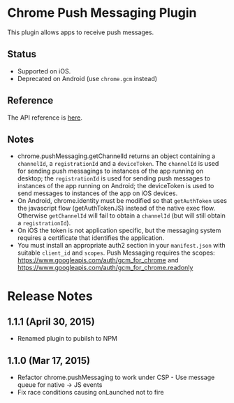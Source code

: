 # Chrome Push Messaging Plugin

This plugin allows apps to receive push messages.

## Status

* Supported on iOS.
* Deprecated on Android (use `chrome.gcm` instead)

## Reference

The API reference is [here](http://developer.chrome.com/apps/pushMessaging.html).

## Notes

* chrome.pushMessaging.getChannelId returns an object containing a `channelId`, a `registrationId` and a `deviceToken`.  The `channelId` is used for sending push messagings to instances of the app running on desktop; the `registrationId` is used for sending push messages to instances of the app running on Android; the deviceToken is used to send messages to instances of the app on iOS devices.
* On Android, chrome.identity must be modified so that `getAuthToken` uses the javascript flow (getAuthTokenJS) instead of the native exec flow.  Otherwise `getChannelId` will fail to obtain a `channelId` (but will still obtain a `registrationId`).
* On iOS the token is not application specific, but the messaging system requires a certificate that identifies the application.
* You must install an appropriate auth2 section in your `manifest.json` with suitable `client_id` and `scopes`. Push Messaging requires the scopes:
https://www.googleapis.com/auth/gcm_for_chrome
and
https://www.googleapis.com/auth/gcm_for_chrome.readonly

# Release Notes

## 1.1.1 (April 30, 2015)
- Renamed plugin to pubilsh to NPM

## 1.1.0 (Mar 17, 2015)
* Refactor chrome.pushMessaging to work under CSP - Use message queue for native -> JS events
* Fix race conditions causing onLaunched not to fire
